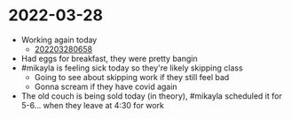 # 2022-03-28
- Working again today
	- [202203280658](202203280658.md)
- Had eggs for breakfast, they were pretty bangin
- #mikayla is feeling sick today so they're likely skipping class
	- Going to see about skipping work if they still feel bad
	- Gonna scream if they have covid again
- The old couch is being sold today (in theory), #mikayla scheduled it for 5-6... when they leave at 4:30 for work